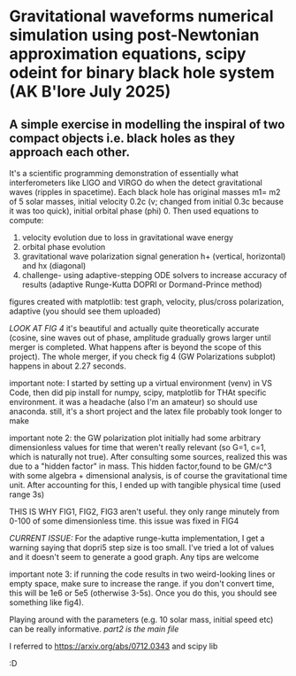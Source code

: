 # Gravitational waveforms numerical simulation using post-Newtonian approximation equations, scipy odeint for binary black hole system (AK B'lore July 2025)

## A simple exercise in modelling the inspiral of two compact objects i.e. black holes as they approach each other. 
It's a scientific programming demonstration of essentially what interferometers like LIGO and VIRGO do when the detect gravitational waves (ripples in spacetime). Each black hole has original masses m1= m2 of 5 solar masses, initial velocity 0.2c (v; changed from initial 0.3c because it was too quick), initial orbital phase (phi) 0. Then used equations to compute:

1. velocity evolution due to loss in gravitational wave energy
2. orbital phase evolution
3. gravitational wave polarization signal generation h+ (vertical, horizontal) and hx (diagonal)
4. challenge- using adaptive-stepping ODE solvers to increase accuracy of results (adaptive Runge-Kutta DOPRI or Dormand-Prince method)

figures created with matplotlib: test graph, velocity, plus/cross polarization, adaptive (you should see them uploaded)

*LOOK AT FIG 4* it's beautiful and actually quite theoretically accurate (cosine, sine waves out of phase, amplitude gradually grows larger until merger is completed. What happens after is beyond the scope of this project). The whole merger, if you check fig 4 (GW Polarizations subplot) happens in about 2.27 seconds.

important note: I started by setting up a virtual environment (venv) in VS Code, then did pip install for numpy, scipy, matplotlib for THAt specific environment. it was a headache (also I'm an amateur) so should use anaconda. still, it's a short project and the latex file probably took longer to make

important note 2: the GW polarization plot initially had some arbitrary dimensionless values for time that weren't really relevant (so G=1, c=1, which is naturally not true). After consulting some sources, realized this was due to a "hidden factor" in mass. This hidden factor,found to be GM/c^3 with some algebra + dimensional analysis, is of course the gravitational time unit. After accounting for this, I ended up with tangible physical time (used range 3s)

THIS IS WHY FIG1, FIG2, FIG3 aren't useful. they only range minutely from 0-100 of some dimensionless time. this issue was fixed in FIG4

*CURRENT ISSUE:* For the adaptive runge-kutta implementation, I get a warning saying that dopri5 step size is too small. I've tried a lot of values and it doesn't seem to generate a good graph. Any tips are welcome

important note 3: if running the code results in two weird-looking lines or empty space, make sure to increase the range. if you don't convert time, this will be 1e6 or 5e5 (otherwise 3-5s). Once you do this, you should see something like fig4). 

Playing around with the parameters (e.g. 10 solar mass, initial speed etc) can be really informative. *part2 is the main file*

I referred to https://arxiv.org/abs/0712.0343 and scipy lib

:D
